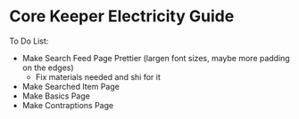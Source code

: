 # Core Keeper Electricity Guide

To Do List:
 - Make Search Feed Page Prettier (largen font sizes, maybe more padding on the edges)
    - Fix materials needed and shi for it
 - Make Searched Item Page
 - Make Basics Page
 - Make Contraptions Page